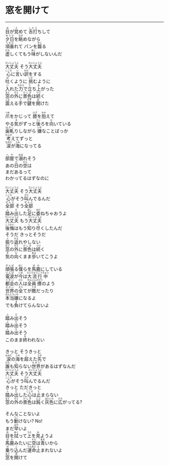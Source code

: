 # 窓を開けて
---
<lyric>
<ruby>目<rt>め</rt></ruby>が<ruby>覚<rt>さ</rt></ruby>めて <ruby>舌打<rt>したう</rt></ruby>ちして<br/>
<ruby>夕日<rt>ゆうひ</rt></ruby>を<ruby>眺<rt>なが</rt></ruby>めながら<br/>
<ruby>項垂<rt>うなだ</rt></ruby>れて パンを<ruby>齧<rt>かじ</rt></ruby>る<br/>
<ruby>虚<rt>むな</rt></ruby>しくてもう<ruby>味<rt>あじ</rt></ruby>がしないんだ<br/>
<br/>
<ruby>大丈夫<rt>だいじょうぶ</rt></ruby> そう<ruby>大丈夫<rt>だいじょうぶ</rt></ruby><br/>
<ruby>心<rt>こころ</rt></ruby>に<ruby>言<rt>い</rt></ruby>い<ruby>訳<rt>わけ</rt></ruby>をする<br/>
<ruby>吐<rt>は</rt></ruby>くように <ruby>挑<rt>いど</rt></ruby>むように<br/>
<ruby>入<rt>い</rt></ruby>れた<ruby>力<rt>ちから</rt></ruby>で<ruby>立<rt>た</rt></ruby>ち<ruby>上<rt>あ</rt></ruby>がった<br/>
<ruby>窓<rt>まど</rt></ruby>の<ruby>外<rt>そと</rt></ruby>に<ruby>景色<rt>けしき</rt></ruby>は<ruby>続<rt>つづ</rt></ruby>く<br/>
<ruby>震<rt>ふる</rt></ruby>える<ruby>手<rt>て</rt></ruby>で<ruby>鍵<rt>かぎ</rt></ruby>を<ruby>開<rt>あ</rt></ruby>けた<br/>
<br/>
<ruby>爪<rt>つめ</rt></ruby>をかじって <ruby>膝<rt>ひざ</rt></ruby>を<ruby>抱<rt>かか</rt></ruby>えて<br/>
やる<ruby>気<rt>き</rt></ruby>がずっと<ruby>後<rt>うし</rt></ruby>ろを<ruby>向<rt>む</rt></ruby>いている<br/>
<ruby>歯軋<rt>はぎし</rt></ruby>りしながら <ruby>嫌<rt>いや</rt></ruby>なことばっか<br/>
<ruby>考<rt>かんが</rt></ruby>えてずっと<br/>
<ruby>涙<rt>なみだ</rt></ruby>が<ruby>海<rt>うみ</rt></ruby>になってる<br/>
<br/>
<ruby>部屋<rt>へや</rt></ruby>で<ruby>溺<rt>おぼ</rt></ruby>れそう<br/>
あの<ruby>日<rt>ひ</rt></ruby>の<ruby>空<rt>そら</rt></ruby>は<br/>
まだあるって<br/>
わかってるはずなのに<br/>
<br/>
<ruby>大丈夫<rt>だいじょうぶ</rt></ruby> そう<ruby>大丈夫<rt>だいじょうぶ</rt></ruby><br/>
<ruby>心<rt>こころ</rt></ruby>がそう<ruby>叫<rt>さけ</rt></ruby>んでるんだ<br/>
<ruby>全部<rt>ぜんぶ</rt></ruby> そう<ruby>全部<rt>ぜんぶ</rt></ruby><br/>
<ruby>踏<rt>ふ</rt></ruby>み<ruby>出<rt>だ</rt></ruby>した<ruby>足<rt>あし</rt></ruby>に<ruby>委<rt>ゆだ</rt></ruby>ねちゃおうよ<br/>
<ruby>大丈夫<rt>だいじょうぶ</rt></ruby> もう<ruby>大丈夫<rt>だいじょうぶ</rt></ruby><br/>
<ruby>後悔<rt>こうかい</rt></ruby>はもう<ruby>知<rt>し</rt></ruby>り<ruby>尽<rt>つ</rt></ruby>くしたんだ<br/>
そうだ きっとそうだ<br/>
<ruby>振<rt>ふ</rt></ruby>り<ruby>返<rt>かえ</rt></ruby>れやしない<br/>
<ruby>窓<rt>まど</rt></ruby>の<ruby>外<rt>そと</rt></ruby>に<ruby>景色<rt>けしき</rt></ruby>は<ruby>続<rt>つづ</rt></ruby>く<br/>
<ruby>気<rt>き</rt></ruby>の<ruby>向<rt>む</rt></ruby>くまま<ruby>歩<rt>ある</rt></ruby>いてこうよ<br/>
<br/>
<ruby>頑張<rt>がんば</rt></ruby>る<ruby>僕<rt>ぼく</rt></ruby>らを<ruby>馬鹿<rt>ばか</rt></ruby>にしている<br/>
<ruby>電波<rt>でんぱ</rt></ruby>が<ruby>今<rt>いま</rt></ruby>は<ruby>大流行<rt>だいりゅうこう</rt></ruby><ruby>中<rt>ちゅう</rt></ruby><br/>
<ruby>都会<rt>とかい</rt></ruby>の<ruby>人<rt>ひと</rt></ruby>は<ruby>全員<rt>ぜんいん</rt></ruby><ruby>煙<rt>けむり</rt></ruby>のよう<br/>
<ruby>世界<rt>せかい</rt></ruby>の<ruby>全<rt>すべ</rt></ruby>てが<ruby>敵<rt>てき</rt></ruby>だったり<br/>
<ruby>本当<rt>ほんとう</rt></ruby><ruby>嫌<rt>いや</rt></ruby>になるよ<br/>
でも<ruby>負<rt>ま</rt></ruby>けてらんないよ<br/>
<br/>
<ruby>踏<rt>ふ</rt></ruby>み<ruby>出<rt>だ</rt></ruby>そう<br/>
<ruby>踏<rt>ふ</rt></ruby>み<ruby>出<rt>だ</rt></ruby>そう<br/>
<ruby>踏<rt>ふ</rt></ruby>み<ruby>出<rt>だ</rt></ruby>そう<br/>
このまま<ruby>終<rt>お</rt></ruby>われない<br/>
<br/>
きっと そうきっと<br/>
<ruby>涙<rt>なみだ</rt></ruby>の<ruby>海<rt>うみ</rt></ruby>を<ruby>超<rt>こ</rt></ruby>えた<ruby>先<rt>さき</rt></ruby>で<br/>
<ruby>誰<rt>だれ</rt></ruby>も<ruby>知<rt>し</rt></ruby>らない<ruby>世界<rt>せかい</rt></ruby>があるはずなんだ<br/>
<ruby>大丈夫<rt>だいじょうぶ</rt></ruby> そう<ruby>大丈夫<rt>だいじょうぶ</rt></ruby><br/>
<ruby>心<rt>こころ</rt></ruby>がそう<ruby>叫<rt>さけ</rt></ruby>んでるんだ<br/>
きっと ただきっと<br/>
<ruby>踏<rt>ふ</rt></ruby>み<ruby>出<rt>だ</rt></ruby>した<ruby>心<rt>こころ</rt></ruby>は<ruby>止<rt>と</rt></ruby>まらない<br/>
<ruby>窓<rt>まど</rt></ruby>の<ruby>外<rt>そと</rt></ruby>の<ruby>景色<rt>けしき</rt></ruby>は<ruby>鈍<rt>にぶ</rt></ruby>く<ruby>灰色<rt>はいいろ</rt></ruby>に<ruby>広<rt>ひろ</rt></ruby>がってる?<br/>
<br/>
そんなことないよ<br/>
もう<ruby>動<rt>うご</rt></ruby>けない? No!<br/>
まだ<ruby>早<rt>はや</rt></ruby>いよ<br/>
<ruby>目<rt>め</rt></ruby>を<ruby>拭<rt>ぬぐ</rt></ruby>って<ruby>上<rt>うえ</rt></ruby>を<ruby>見<rt>み</rt></ruby>ようよ<br/>
<ruby>馬鹿<rt>ばか</rt></ruby>みたいに<ruby>空<rt>そら</rt></ruby>は<ruby>青<rt>あお</rt></ruby>いから<br/>
<ruby>乗<rt>の</rt></ruby>り<ruby>込<rt>こ</rt></ruby>んだ<ruby>運命<rt>うんめい</rt></ruby><ruby>止<rt>と</rt></ruby>まれないよ<br/>
<ruby>窓<rt>まど</rt></ruby>を<ruby>開<rt>あ</rt></ruby>けて<br/>
</lyric>
